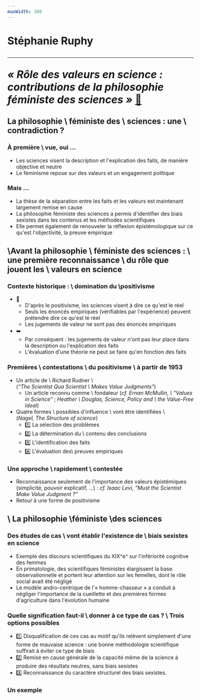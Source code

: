 ```yaml
---
maxWidth: 380
---
```


# Stéphanie Ruphy <hr> <cite>« Rôle des valeurs en science : contributions de la philosophie  féministe des sciences »</cite>  [:link:](https://www.cairn.info/load_pdf.php?download=1&ID_ARTICLE=ECOPO_051_0041)

## La philosophie \\ féministe des \\  sciences :  une \\   contradiction ?

### **À première \\ vue, oui ...** <!--fold-->
- Les sciences visent la description et l'explication des faits, de manière objective et neutre
- Le féminisme repose sur des valeurs et un engagement politique

### **Mais ...** <!--fold-->

- La thèse de la séparation entre les faits et les valeurs est maintenant largement remise en cause
- La philosophie féministe des sciences a permis d'identifier des biais sexistes dans les contenus et les méthodes scientifiques
- Elle permet également de renouveler la réflexion épistémologique sur ce qu'est l'objectivité, la preuve empirique

## \\Avant la philosophie \\ féministe des sciences : \\ une première reconnaissance \\ du rôle que jouent les \\  valeurs en science

### **Contexte historique :** \\ domination du \\positivisme  <!--fold-->

- :mag_right:
	- D'après le positivisme, les sciences visent à dire ce qu'est le réel
	- Seuls les énoncés empiriques (vérifiables par l'expérience) peuvent prétendre dire ce qu'est le réel
	- Les jugements de valeur ne sont pas des énoncés empiriques 
- :arrow_right:
	- Par conséquent : les jugements de valeur n'ont pas leur place dans la description ou l'explication des faits
	- L'évaluation d'une théorie ne peut se faire qu'en fonction des faits

### **Premières \\ contestations** \\ du positivisme \\ à partir de 1953 <!--fold-->

- Un article de \\ Richard Rudner \\ <aside>(<cite>“The Scientist Qua Scientist \\ Makes Value Judgments”</cite>)</aside>
	- Un article reconnu comme \\  fondateur (_cf._ <cite>Ernan McMullin, \\ “Values in Science”</cite> ; <cite>Heather \\ Douglas, _Science, Policy and \\ the Value-Free Ideal_</cite>)
- Quatre formes \\ possibles d'influence \\ vont être identifiées \\ <aside>(<cite>Nagel, _The Structure of science_</cite>)</aside>
	- :one: La sélection des problèmes
	- :two: La détermination du \\ contenu des conclusions
	- :three: L'identification des faits
	- :four: L'évaluation des\\  preuves empiriques

### Une approche \\ **rapidement \\ contestée** <!--fold-->
- Reconnaissance seulement de l'importance des valeurs épistémiques (simplicité, pouvoir explicatif, ...) :  _cf._ <cite>Isaac Levi, “Must the Scientist Make Value Judgment ?“</cite>
- Retour à une forme de positivisme

## \\ La philosophie \\féministe \\des sciences

### Des **études de cas** \\ vont établir l'existence de \\ biais sexistes en science <!--fold-->

- Exemple des discours scientifiques du XIX^e^ sur l'infériorité cognitive des femmes
- En primatologie, des scientifiques féministes élargissent la base observationnelle et portent leur attention sur les femelles, dont le rôle social avait été négligé
- Le modèle andro-centrique de l'« homme-chasseur » a conduit à négliger l'importance de la cueillette et des premières formes d'agriculture dans l'évolution humaine

### **Quelle signification** faut-il \\ donner à ce type de cas ? \\ **Trois options** possibles <!--fold-->

- :one: Disqualification de ces cas au motif qu'ils relèvent simplement d'une forme de mauvaise science : une bonne méthodologie scientifique suffirait à éviter ce type de biais
- :two: Remise en cause générale de la capacité même de la science à produire des résultats neutres, sans biais sexistes
- :three: Reconnaissance du caractère structurel des biais sexistes.

### Un exemple  
